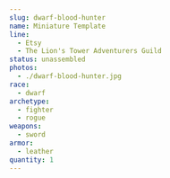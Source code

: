 ```yaml
---
slug: dwarf-blood-hunter
name: Miniature Template
line:
  - Etsy
  - The Lion's Tower Adventurers Guild
status: unassembled
photos:
  - ./dwarf-blood-hunter.jpg
race:
  - dwarf
archetype:
  - fighter
  - rogue
weapons:
  - sword
armor:
  - leather
quantity: 1
---
```

